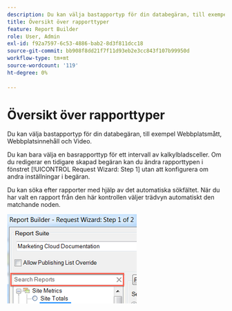 ```yaml
---
description: Du kan välja bastapportyp för din databegäran, till exempel Webbplatsmått, Webbplatsinnehåll och Video.
title: Översikt över rapporttyper
feature: Report Builder
role: User, Admin
exl-id: f92a7597-6c53-4886-bab2-8d3f811dcc18
source-git-commit: bb908f8dd21f7f11d93eb2e3cc843f107b99950d
workflow-type: tm+mt
source-wordcount: '119'
ht-degree: 0%

---
```


# Översikt över rapporttyper

Du kan välja bastapportyp för din databegäran, till exempel Webbplatsmått, Webbplatsinnehåll och Video.

Du kan bara välja en basrapporttyp för ett intervall av kalkylbladsceller. Om du redigerar en tidigare skapad begäran kan du ändra rapporttypen i fönstret [!UICONTROL Request Wizard: Step 1] utan att konfigurera om andra inställningar i begäran.

Du kan söka efter rapporter med hjälp av det automatiska sökfältet. När du har valt en rapport från den här kontrollen väljer trädvyn automatiskt den matchande noden.

![Skärmbild som visar trädvyn Report Suite och den valda matchande noden.](assets/search_reports.png)
